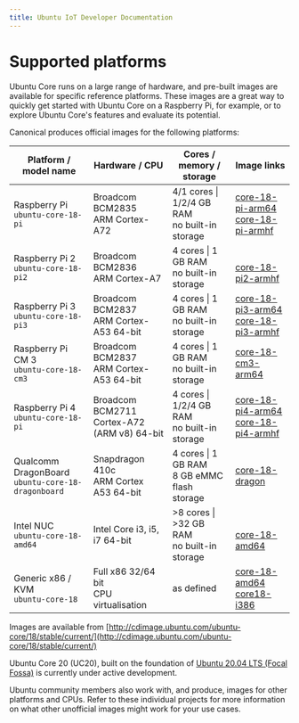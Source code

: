 ```yaml
---
title: Ubuntu IoT Developer Documentation
---
```


# Supported platforms

Ubuntu Core runs on a large range of hardware, and pre-built images are available
for specific reference platforms. These images are a great way to quickly get
started with Ubuntu Core on a Raspberry Pi, for example, or to explore Ubuntu
Core's features and evaluate its potential.

Canonical produces official images for the following platforms:

| Platform / model name    | Hardware / CPU | Cores / memory / storage   | Image links |
|--------------------------|--------------|-------------------|-----------|
| Raspberry Pi         <br /> `ubuntu-core-18-pi` | Broadcom BCM2835 <br />ARM Cortex-A72 | 4/1 cores &#124; 1/2/4 GB RAM <br /> no built-in storage | [core-18-pi-arm64][18-pi-arm64] <br /> [core-18-pi-armhf][18-pi-armhf] |
| Raspberry Pi 2       <br /> `ubuntu-core-18-pi2` | Broadcom BCM2836 <br />ARM Cortex-A7 | 4 cores &#124; 1 GB RAM <br /> no built-in storage | <br /> [core-18-pi2-armhf][18-pi2-armhf] |
| Raspberry Pi 3       <br /> `ubuntu-core-18-pi3` | Broadcom BCM2837 <br />ARM Cortex-A53 64-bit | 4 cores &#124; 1 GB RAM <br /> no built-in storage| [core-18-pi3-arm64][18-pi3-arm64] <br /> [core-18-pi3-armhf][18-pi3-armhf]|
| Raspberry Pi CM 3    <br /> `ubuntu-core-18-cm3` | Broadcom BCM2837 <br />ARM Cortex-A53 64-bit | 4 cores &#124; 1 GB RAM <br /> no built-in storage | [core-18-cm3-arm64][18-cm3-arm64] |
| Raspberry Pi 4       <br /> `ubuntu-core-18-pi` | Broadcom BCM2711 <br />Cortex-A72 (ARM v8) 64-bit | 4 cores &#124; 1/2/4 GB RAM  <br /> no built-in storage | [core-18-pi4-arm64][18-pi4-arm64] <br /> [core-18-pi4-armhf][18-pi4-armhf]|
| Qualcomm DragonBoard <br /> `ubuntu-core-18-dragonboard` | Snapdragon 410c <br /> ARM Cortex A53 64-bit | 4 cores &#124; 1 GB RAM <br /> 8 GB eMMC flash storage | [core-18-dragon][18-dragon] |
| Intel NUC            <br /> `ubuntu-core-18-amd64` | Intel Core i3, i5, i7 64-bit | >8 cores &#124; >32 GB RAM <br /> no built-in storage | <br /> [core-18-amd64][18-amd64] |
| Generic x86 / KVM     <br /> `ubuntu-core-18` | Full x86 32/64 bit <br /> CPU virtualisation | as defined | [core-18-amd64][18-amd64] <br /> [core18-i386][18-i386] |

Images are available from
[http://cdimage.ubuntu.com/ubuntu-core/18/stable/current/](http://cdimage.ubuntu.com/ubuntu-core/18/stable/current/)

Ubuntu Core 20 (UC20), built on the foundation of [Ubuntu 20.04 LTS (Focal
Fossa)](https://releases.ubuntu.com/20.04/) is currently under active
development.

Ubuntu community members also work with, and produce, images for other
platforms and CPUs. Refer to these individual projects for more information on
what other unofficial images might work for your use cases.

<!-- LINKS -->

[18-pi-arm64]:  http://cdimage.ubuntu.com/ubuntu-core/18/stable/current/ubuntu-core-18-arm64+raspi.img.xz 
[18-pi-armhf]:  http://cdimage.ubuntu.com/ubuntu-core/18/stable/current/ubuntu-core-18-armhf+raspi.img.xz 
[18-pi2-armhf]: http://cdimage.ubuntu.com/ubuntu-core/18/stable/current/ubuntu-core-18-armhf+raspi2.img.xz  
[18-pi3-arm64]: http://cdimage.ubuntu.com/ubuntu-core/18/stable/current/ubuntu-core-18-arm64+raspi3.img.xz
[18-pi3-armhf]: http://cdimage.ubuntu.com/ubuntu-core/18/stable/current/ubuntu-core-18-armhf+raspi3.img.xz
[18-cm3-arm64]: http://cdimage.ubuntu.com/ubuntu-core/18/stable/current/ubuntu-core-18-armhf+cm3.img.xz
[18-pi4-arm64]: http://cdimage.ubuntu.com/ubuntu-core/18/stable/current/ubuntu-core-18-arm64+raspi4.img.xz
[18-pi4-armhf]: http://cdimage.ubuntu.com/ubuntu-core/18/stable/current/ubuntu-core-18-armhf+raspi4.img.xz  
[18-dragon]:    http://cdimage.ubuntu.com/ubuntu-core/18/stable/current/ubuntu-core-18-arm64+snapdragon.img.xz
[18-nuc]:       http://cdimage.ubuntu.com/ubuntu-core/18/stable/current/ubuntu-core-18-amd64.img.xz  
[18-amd64]:     http://cdimage.ubuntu.com/ubuntu-core/18/stable/current/ubuntu-core-18-amd64.img.xz
[18-i386]:      http://cdimage.ubuntu.com/ubuntu-core/18/stable/current/ubuntu-core-18-i386.img.xz 

